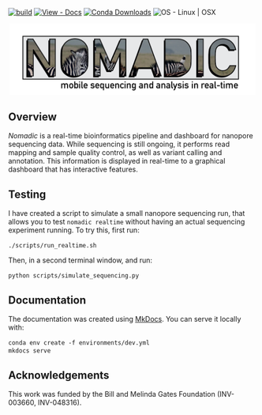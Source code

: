 [![build](https://github.com/JasonAHendry/nomadic/actions/workflows/build.yml/badge.svg)](https://github.com/JasonAHendry/nomadic/actions/workflows/build.yml)
[![View - Docs](https://img.shields.io/badge/View-Docs-blue?logo=materialformkdocs&logoColor=blue)](https://jasonahendry.github.io/nomadic/)
[![Conda Downloads](https://img.shields.io/conda/dn/bioconda/nomadic?color=green&link=https%3A%2F%2Fanaconda.org%2Fbioconda%2Fnomadic)](https://anaconda.org/bioconda/nomadic)
![OS - Linux | OSX](https://img.shields.io/badge/OS-Linux_|_OSX-informational)
<p align="center"><img src="docs/img/home/nomadic_logo.png" width="500"></p>

## Overview
*Nomadic* is a real-time bioinformatics pipeline and dashboard for nanopore sequencing data. While sequencing is still ongoing, it performs read mapping and sample quality control, as well as variant calling and annotation. This information is displayed in real-time to a graphical dashboard that has interactive features.

## Testing
I have created a script to simulate a small nanopore sequencing run, that allows you to test `nomadic realtime` without having an actual sequencing experiment running. To try this, first run: 

```
./scripts/run_realtime.sh
```

Then, in a second terminal window, and run:
```
python scripts/simulate_sequencing.py
```

## Documentation
The documentation was created using [MkDocs](https://www.mkdocs.org/). You can serve it locally with:

```
conda env create -f environments/dev.yml
mkdocs serve
```

## Acknowledgements
This work was funded by the Bill and Melinda Gates Foundation (INV-003660, INV-048316).




